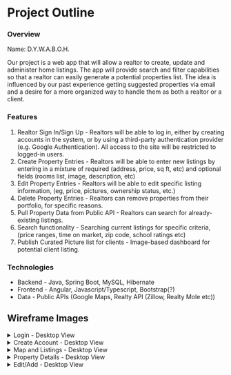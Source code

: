 # Project Outline

### Overview
Name: D.Y.W.A.B.O.H.

Our project is a web app that will allow a realtor to create, update and administer home listings. The app will provide search and filter capabilities so that a realtor can easily generate a potential properties list. The idea is influenced by our past experience getting suggested properties via email and a desire for a more organized way to handle them as both a realtor or a client.

### Features

1. Realtor Sign In/Sign Up - Realtors will be able to log in, either by creating accounts in the system, or by using a third-party authentication provider (e.g. Google Authentication). All access to the site will be restricted to logged-in users.
2. Create Property Entries - Realtors will be able to enter new listings by entering in a mixture of required (address, price, sq ft, etc) and optional fields (rooms list, image, description, etc)
3. Edit Property Entries - Realtors will be able to edit specific listing information, (eg, price, pictures, ownership status, etc.)
4. Delete Property Entries - Realtors can remove properties from their portfolio, for specific reasons.
5. Pull Property Data from Public API - Realtors can search for already-existing listings.
6. Search functionality - Searching current listings for specific criteria, (price ranges, time on market, zip code, school ratings etc)
7. Publish Curated Picture list for clients - Image-based dashboard for potential client listing.

### Technologies
* Backend - Java, Spring Boot, MySQL, Hibernate
* Frontend - Angular, Javascript/Typescript, Bootstrap(?)
* Data - Public APIs (Google Maps, Realty API (Zillow, Realty Mole etc))

## Wireframe Images
<details><summary>Login - Desktop View</summary>
 <img src="/PreviewImgs/ligind.PNG" alt="Login Desktop View"/>
</details>
<details><summary>Create Account - Desktop View</summary>
 <img src="/PreviewImgs/newacctd.PNG" alt="New Account Desktop View"/>
</details>
<details><summary>Map and Listings - Desktop View</summary>
 <img src="/PreviewImgs/mapd.PNG" alt="Map Desktop View"/>
</details>
<details><summary> Property Details - Desktop View</summary>
 <img src="/PreviewImgs/detaild.PNG" alt="detail Desktop View"/>
</details>
<details><summary> Edit/Add - Desktop View</summary>
 <img src="/PreviewImgs/addeditd.PNG" alt="Edit Desktop View"/>
</details>
